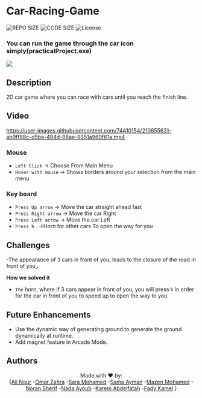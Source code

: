 # Car-Racing-Game
![REPO SIZE](https://img.shields.io/github/repo-size/alin00r/Car-Racing-Game.svg) 
![CODE SIZE](https://img.shields.io/github/languages/code-size/alin00r/Car-Racing-Game.svg) 
![License](https://img.shields.io/github/license/alin00r/Car-Racing-Game.svg)

<h3> You can run the game through the car icon simply(practicalProject.exe)</h3>
<img src="https://user-images.githubusercontent.com/74410154/210791145-6517163b-3548-443b-aa54-0154cc37044b.png">

## Description 
2D car game where you can race with cars until you reach the finish line.

## Video

https://user-images.githubusercontent.com/74410154/210855631-ab9ff88c-d5ba-484d-98ae-9351a960f61a.mp4


### Mouse 
- `Left Click` &rarr; Choose From Main Menu
- `Hover with mouse` &rarr; Shows borders around your selection from the main menu 
### Key board
- `Press Up arrow` &rarr; Move the car straight ahead fast
- `Press Right arrow` &rarr; Move the car Right
- `Press Left arrow` &rarr; Move the car Left
- `Press h ` &rarr;Horn for other cars To open the way for you

## Challenges 
-The appearance of 3 cars in front of you, leads to the closure of the road in front of youز

**How we solved it** 
- `The` horn, where if 3 cars appear in front of you, you will press `h` in order for the car in front of you to speed up to open the way to you.


## Future Enhancements
- Use the dynamic way of generating ground to generate the ground dynamically at runtime.
- Add magnet feature in Arcade Mode.

## Authors 
<p align="center"> Made with ❤ by: <br>{<a href="https://www.linkedin.com/in/ali-nour-3309581b9/">Ali Nour</a> -<a href="https://www.linkedin.com/in/omar-zahrah-0021941a8/">Omar Zahra</a> -<a href="https://www.linkedin.com/in/saramohamedean/">Sara Mohamed</a> -<a href="https://www.linkedin.com/in/sama-ayman-830926233/">Sama Ayman</a> -<a href="https://www.linkedin.com/in/mazen-mohamed-9a0b88240">Mazen Mohamed</a> -<a href="https://www.linkedin.com/in/noran-sherif-7282a2235/">Noran Sherif</a> -<a href="https://www.linkedin.com/in/nadaa-ayoub-a5954a246/">Nada Ayoub</a> -<a href="https://www.linkedin.com/in/karem-abdelfatah-b70515248/">Karem Abdelfatah</a> -<a href="https://www.linkedin.com/in/fady-undefined-74a6a825b">Fady Kamel</a>  }</p>
</div>
